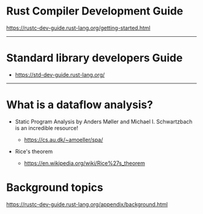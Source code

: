 # Rust Compiler Development Guide 

https://rustc-dev-guide.rust-lang.org/getting-started.html

<hr>

# Standard library developers Guide

- https://std-dev-guide.rust-lang.org/

<hr>

# What is a dataflow analysis?
- Static Program Analysis by Anders Møller and Michael I. Schwartzbach is an incredible resource!
  - https://cs.au.dk/~amoeller/spa/
 
- Rice's theorem
  - https://en.wikipedia.org/wiki/Rice%27s_theorem

# Background topics
https://rustc-dev-guide.rust-lang.org/appendix/background.html
